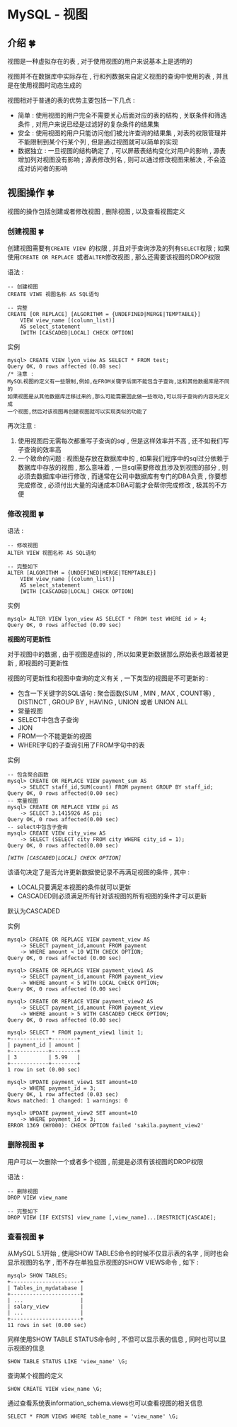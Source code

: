 # MySQL - 视图






<extoc></extoc>

## 介绍  🍀

视图是一种虚拟存在的表 , 对于使用视图的用户来说基本上是透明的 

视图并不在数据库中实际存在 , 行和列数据来自定义视图的查询中使用的表 , 并且是在使用视图时动态生成的

视图相对于普通的表的优势主要包括一下几点 : 

- 简单 : 使用视图的用户完全不需要关心后面对应的表的结构 , 关联条件和筛选条件 , 对用户来说已经是过滤好的复杂条件的结果集
- 安全 : 使用视图的用户只能访问他们被允许查询的结果集 , 对表的权限管理并不能限制到某个行某个列 , 但是通过视图就可以简单的实现
- 数据独立 : 一旦视图的结构确定了 , 可以屏蔽表结构变化对用户的影响 , 源表增加列对视图没有影响 ; 源表修改列名 , 则可以通过修改视图来解决 , 不会造成对访问者的影响 

## 视图操作  🍀

视图的操作包括创建或者修改视图 , 删除视图 , 以及查看视图定义

### 创建视图  🍀

创建视图需要有`CREATE VIEW `的权限 , 并且对于查询涉及的列有`SELECT`权限 ; 如果使用`CREATE OR REPLACE `或者`ALTER`修改视图 , 那么还需要该视图的DROP权限

语法 : 

```mysql
-- 创建视图
CREATE VIWE 视图名称 AS SQL语句

-- 完整
CREATE [OR REPLACE] [ALGORITHM = {UNDEFINED|MERGE|TEMPTABLE}]
	VIEW view_name [(column_list)]
	AS select_statement
	[WITH [CASCADED|LOCAL] CHECK OPTION]
```

实例

```mysql
mysql> CREATE VIEW lyon_view AS SELECT * FROM test;
Query OK, 0 rows affected (0.08 sec)
/* 注意 : 
MySQL视图的定义有一些限制,例如,在FROM关键字后面不能包含子查询,这和其他数据库是不同的
如果视图是从其他数据库迁移过来的,那么可能需要因此做一些改动,可以将子查询的内容先定义成
一个视图,然后对该视图再创建视图就可以实现类似的功能了
```

再次注意 : 

1. 使用视图后无需每次都重写子查询的sql , 但是这样效率并不高 , 还不如我们写子查询的效率高
2. 一个致命的问题 : 视图是存放在数据库中的 , 如果我们程序中的sql过分依赖于数据库中存放的视图 , 那么意味着 , 一旦sql需要修改且涉及到视图的部分 , 则必须去数据库中进行修改 , 而通常在公司中数据库有专门的DBA负责 , 你要想完成修改 , 必须付出大量的沟通成本DBA可能才会帮你完成修改 , 极其的不方便


### 修改视图  🍀

语法 : 

```mysql
-- 修改视图 
ALTER VIEW 视图名称 AS SQL语句

-- 完整如下
ALTER [ALGORITHM = {UNDEFINED|MERGE|TEMPTABLE}]
	VIEW view_name [(column_list)]
	AS select_statement
	[WITH [CASCADED|LOCAL] CHECK OPTION]
```

实例

```mysql
mysql> ALTER VIEW lyon_view AS SELECT * FROM test WHERE id > 4;
Query OK, 0 rows affected (0.09 sec)
```

**视图的可更新性**

对于视图中的数据 , 由于视图是虚拟的 , 所以如果更新数据那么原始表也跟着被更新 , 即视图的可更新性

视图的可更新性和视图中查询的定义有关 , 一下类型的视图是不可更新的 : 

- 包含一下关键字的SQL语句 : 聚合函数(SUM , MIN , MAX , COUNT等) , DISTINCT , GROUP BY , HAVING , UNION 或者 UNION ALL
- 常量视图
- SELECT中包含子查询
- JION
- FROM一个不能更新的视图
- WHERE字句的子查询引用了FROM字句中的表

实例

```mysql
-- 包含聚合函数
mysql> CREATE OR REPLACE VIEW payment_sum AS
	-> SELECT staff_id,SUM(count) FROM payment GROUP BY staff_id;
Query OK, 0 rows affected(0.00 sec)
-- 常量视图
mysql> CREATE OR REPLACE VIEW pi AS
	-> SELECT 3.1415926 AS pi;
Query OK, 0 rows affected(0.00 sec)
-- select中包含子查询
mysql> CREATE VIEW city_view AS
	-> SELECT (SELECT city FROM city WHERE city_id = 1);
Query OK, 0 rows affected(0.00 sec)
```

*`[WITH [CASCADED|LOCAL] CHECK OPTION]`*

该语句决定了是否允许更新数据使记录不再满足视图的条件 , 其中 : 

- LOCAL只要满足本视图的条件就可以更新
- CASCADED则必须满足所有针对该视图的所有视图的条件才可以更新

默认为CASCADED

实例

```mysql
mysql> CREATE OR REPLACE VIEW payment_view AS
	-> SELECT payment_id,amount FROM payment
	-> WHERE amount < 10 WITH CHECK OPTION;
Query OK, 0 rows affected (0.00 sec)

mysql> CREATE OR REPLACE VIEW payment_view1 AS
	-> SELECT payment_id,amount FROM payment_view
	-> WHERE amount < 5 WITH LOCAL CHECK OPTION;
Query OK, 0 rows affected (0.00 sec)

mysql> CREATE OR REPLACE VIEW payment_view2 AS
	-> SELECT payment_id,amount FROM payment_view
	-> WHERE amount > 5 WITH CASCADED CHECK OPTION;
Query OK, 0 rows affected (0.00 sec)

mysql> SELECT * FROM payment_view1 limit 1;
+------------+--------+
| payment_id | amount |
+------------+--------+
| 3          | 5.99   | 
+------------+--------+
1 row in set (0.00 sec)

mysql> UPDATE payment_view1 SET amount=10
	-> WHERE payment_id = 3;
Query OK, 1 row affected (0.03 sec)
Rows matched: 1 changed: 1 warnings: 0

mysql> UPDATE payment_view2 SET amount=10
	-> WHERE payment_id = 3;
ERROR 1369 (HY000): CHECK OPTION failed 'sakila.payment_view2'
```


### 删除视图  🍀

用户可以一次删除一个或者多个视图 , 前提是必须有该视图的DROP权限

语法 : 

```mysql
-- 删除视图
DROP VIEW view_name

-- 完整如下
DROP VIEW [IF EXISTS] view_name [,view_name]...[RESTRICT|CASCADE];
```


### 查看视图  🍀

从MySQL 5.1开始 , 使用SHOW TABLES命令的时候不仅显示表的名字 , 同时也会显示视图的名字 , 而不存在单独显示视图的SHOW VIEWS命令 , 如下 : 

```mysql
mysql> SHOW TABLES;
+----------------------+
| Tables_in_mydatabase |
+----------------------+
| ...                  |
| salary_view          |
| ...                  |
+----------------------+
11 rows in set (0.00 sec)
```

同样使用SHOW TABLE STATUS命令时 , 不但可以显示表的信息 , 同时也可以显示视图的信息

```mysql
SHOW TABLE STATUS LIKE 'view_name' \G;
```

查询某个视图的定义

```mysql
SHOW CREATE VIEW view_name \G;
```

通过查看系统表information_schema.views也可以查看视图的相关信息

```mysql
SELECT * FROM VIEWS WHERE table_name = 'view_name' \G;
```



